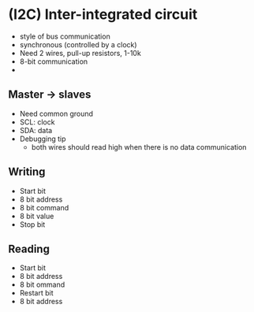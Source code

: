 # (I2C) Inter-integrated circuit
- style of bus communication 
- synchronous (controlled by a clock)
- Need 2 wires, pull-up resistors, 1-10k
- 8-bit communication 
- 

## Master -> slaves 
- Need common ground
- SCL: clock
- SDA: data
- Debugging tip
  - both wires should read high when there is no data communication

## Writing 
- Start bit
- 8 bit address
- 8 bit command
- 8 bit value
- Stop bit

## Reading 
- Start bit
- 8 bit address
- 8 bit ommand
- Restart bit 
- 8 bit address
  